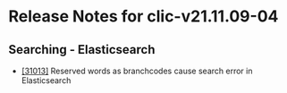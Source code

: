 
# Release Notes for clic-v21.11.09-04

## Searching - Elasticsearch

- [[31013]](http://bugs.koha-community.org/bugzilla3/show_bug.cgi?id=31013) Reserved words as branchcodes cause search error in Elasticsearch


